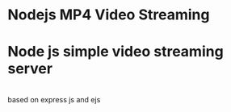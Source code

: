 # Nodejs MP4 Video Streaming
<h1>Node js simple video  streaming server</h1>
<br/>based on express js and ejs
